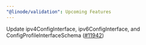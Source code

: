 ```yaml
---
"@linode/validation": Upcoming Features
---
```


Update ipv4ConfigInterface, ipv6ConfigInterface, and ConfigProfileInterfaceSchema ([#11942](https://github.com/linode/manager/pull/11942))
